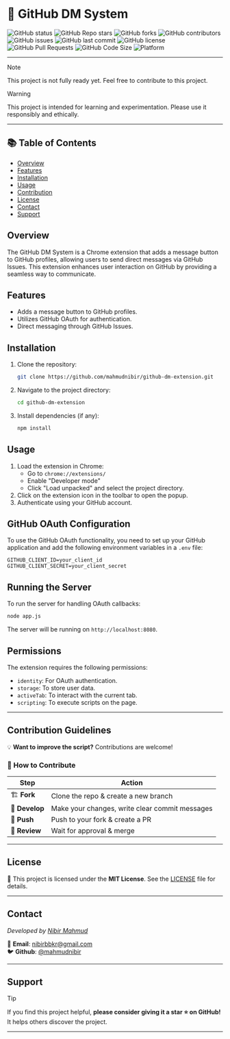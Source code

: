 # 📌 GitHub DM System

![GitHub status](https://img.shields.io/badge/status-updating-brightgreen.svg) 
![GitHub Repo stars](https://img.shields.io/github/stars/mahmudnibir/github-dm-extension?style=social) 
![GitHub forks](https://img.shields.io/github/forks/mahmudnibir/github-dm-extension?style=social)
![GitHub contributors](https://img.shields.io/github/contributors/mahmudnibir/github-dm-extension)
![GitHub issues](https://img.shields.io/github/issues/mahmudnibir/github-dm-extension)
![GitHub last commit](https://img.shields.io/github/last-commit/mahmudnibir/github-dm-extension)
![GitHub license](https://img.shields.io/github/license/mahmudnibir/github-dm-extension)
![GitHub Pull Requests](https://img.shields.io/github/issues-pr/mahmudnibir/github-dm-extension)
![GitHub Code Size](https://img.shields.io/github/languages/code-size/mahmudnibir/github-dm-extension)
![Platform](https://img.shields.io/badge/platform-linux%20%7C%20macOS%20%7C%20windows-blue)

---
> [!NOTE]
 This project is not fully ready yet. Feel free to contribute to this project.

> [!WARNING]
 This project is intended for learning and experimentation. Please use it responsibly and ethically.

--- 

## 📚 Table of Contents  
- [Overview](#overview)  
- [Features](#features)  
- [Installation](#installation)  
- [Usage](#usage)    
- [Contribution](#contribution-guidelines)  
- [License](#license)  
- [Contact](#contact)  
- [Support](#support)

## Overview 
The GitHub DM System is a Chrome extension that adds a message button to GitHub profiles, allowing users to send direct messages via GitHub Issues. This extension enhances user interaction on GitHub by providing a seamless way to communicate.

## Features
- Adds a message button to GitHub profiles.
- Utilizes GitHub OAuth for authentication.
- Direct messaging through GitHub Issues.

## Installation
1. Clone the repository:
   ```bash
   git clone https://github.com/mahmudnibir/github-dm-extension.git
   ```
2. Navigate to the project directory:
   ```bash
   cd github-dm-extension
   ```
3. Install dependencies (if any):
   ```bash
   npm install
   ```

## Usage
1. Load the extension in Chrome:
   - Go to `chrome://extensions/`
   - Enable "Developer mode"
   - Click "Load unpacked" and select the project directory.
2. Click on the extension icon in the toolbar to open the popup.
3. Authenticate using your GitHub account.

## GitHub OAuth Configuration
To use the GitHub OAuth functionality, you need to set up your GitHub application and add the following environment variables in a `.env` file:
```
GITHUB_CLIENT_ID=your_client_id
GITHUB_CLIENT_SECRET=your_client_secret
```

## Running the Server
To run the server for handling OAuth callbacks:
```bash
node app.js
```
The server will be running on `http://localhost:8080`.

## Permissions
The extension requires the following permissions:
- `identity`: For OAuth authentication.
- `storage`: To store user data.
- `activeTab`: To interact with the current tab.
- `scripting`: To execute scripts on the page.

---

## Contribution Guidelines  

💡 **Want to improve the script?** Contributions are welcome!  

### **📌 How to Contribute**  
| Step | Action |
|------|--------|
| 🏗 **Fork** | Clone the repo & create a new branch |
| 🔧 **Develop** | Make your changes, write clear commit messages |
| 📌 **Push** | Push to your fork & create a PR |
| 🚀 **Review** | Wait for approval & merge |


---

## License  

📝 This project is licensed under the **MIT License**. See the [LICENSE](LICENSE) file for details.  

---

## Contact  
*Developed by [Nibir Mahmud](https://github.com/mahmudnibir)*


📧 **Email**: [nibirbbkr@gmail.com](mailto:nibirbbkr@gmail.com)  
🐦 **Github**: [@mahmudnibir](https://github.com/mahmudnibir)  

---
## Support  

> [!TIP]
 If you find this project helpful, **please consider giving it a star ⭐ on GitHub!** It helps others discover the project.  

---

